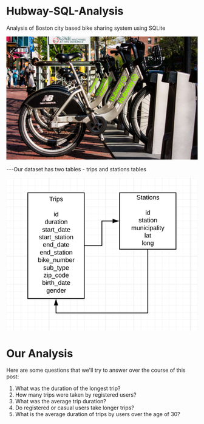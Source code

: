 # Hubway-SQL-Analysis
Analysis of Boston city based bike sharing system using SQLite

![](https://github.com/akankshabakshi/Hubway-SQL-Analysis/blob/master/hubway-1.jpg)

---Our dataset has two tables - trips and stations tables

![](https://github.com/akankshabakshi/Hubway-SQL-Analysis/blob/master/hubway-2.png)

# Our Analysis
Here are some questions that we'll try to answer over the course of this post: 
1. What was the duration of the longest trip?
2. How many trips were taken by registered users?
3. What was the average trip duration?
4. Do registered or casual users take longer trips? 
5. What is the average duration of trips by users over the age of 30? 



